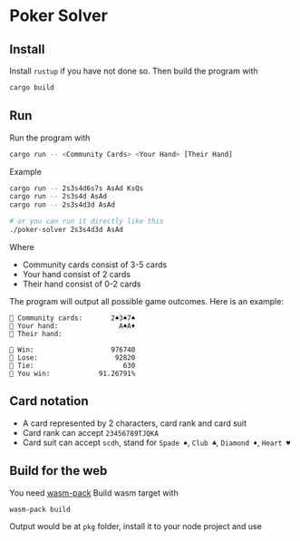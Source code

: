 # Poker Solver

## Install

Install `rustup` if you have not done so. Then build the program with

```bash
cargo build
```

## Run

Run the program with

```bash
cargo run -- <Community Cards> <Your Hand> [Their Hand]
```

Example

```bash
cargo run -- 2s3s4d6s7s AsAd KsQs
cargo run -- 2s3s4d AsAd
cargo run -- 2s3s4d3d AsAd

# or you can run it directly like this
./poker-solver 2s3s4d3d AsAd
```

Where

- Community cards consist of 3-5 cards
- Your hand consist of 2 cards
- Their hand consist of 0-2 cards

The program will output all possible game outcomes. Here is an example:

```
🎴 Community cards:       2♠3♠7♠
🎴 Your hand:               A♠A♦
🎴 Their hand:

👑 Win:                   976740
💸 Lose:                   92820
🤝 Tie:                      630
🧮 You win:            91.26791%
```

## Card notation

- A card represented by 2 characters, card rank and card suit
- Card rank can accept `23456789TJQKA`
- Card suit can accept `scdh`, stand for `Spade ♠`, `Club ♣`, `Diamond ♦`, `Heart ♥`

## Build for the web

You need [wasm-pack](https://rustwasm.github.io/wasm-pack/)
Build wasm target with

```bash
wasm-pack build
```

Output would be at `pkg` folder, install it to your node project and use
